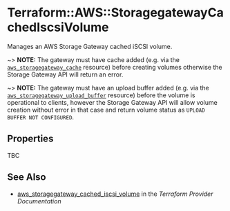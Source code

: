 # Terraform::AWS::StoragegatewayCachedIscsiVolume

Manages an AWS Storage Gateway cached iSCSI volume.

~> **NOTE:** The gateway must have cache added (e.g. via the [`aws_storagegateway_cache`](/docs/providers/aws/r/storagegateway_cache.html) resource) before creating volumes otherwise the Storage Gateway API will return an error.

~> **NOTE:** The gateway must have an upload buffer added (e.g. via the [`aws_storagegateway_upload_buffer`](/docs/providers/aws/r/storagegateway_upload_buffer.html) resource) before the volume is operational to clients, however the Storage Gateway API will allow volume creation without error in that case and return volume status as `UPLOAD BUFFER NOT CONFIGURED`.

## Properties

TBC

## See Also

* [aws_storagegateway_cached_iscsi_volume](https://www.terraform.io/docs/providers/aws/r/storagegateway_cached_iscsi_volume.html) in the _Terraform Provider Documentation_